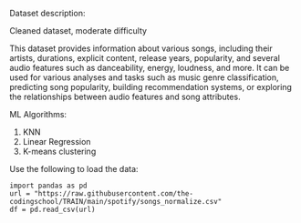 Dataset description:

Cleaned dataset, moderate difficulty

This dataset provides information about various songs, including their artists, durations, explicit content, release years, popularity, and several audio features such as danceability, energy, loudness, and more. It can be used for various analyses and tasks such as music genre classification, predicting song popularity, building recommendation systems, or exploring the relationships between audio features and song attributes.

ML Algorithms:
1. KNN
2. Linear Regression
3. K-means clustering

Use the following to load the data:
```
import pandas as pd
url = "https://raw.githubusercontent.com/the-codingschool/TRAIN/main/spotify/songs_normalize.csv"
df = pd.read_csv(url)
```

